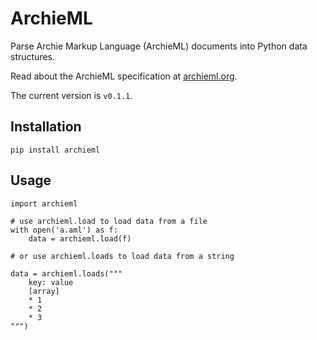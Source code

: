 # ArchieML

Parse Archie Markup Language (ArchieML) documents into Python data structures.

Read about the ArchieML specification at [archieml.org](http://archieml.org).

The current version is `v0.1.1`.

## Installation

`pip install archieml`

## Usage

```
import archieml

# use archieml.load to load data from a file
with open('a.aml') as f:
    data = archieml.load(f)

# or use archieml.loads to load data from a string

data = archieml.loads("""
    key: value
    [array]
    * 1
    * 2
    * 3
""")
```
